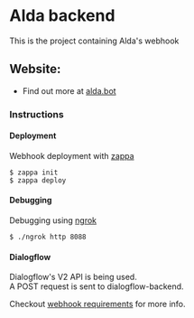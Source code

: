 # Alda backend

This is the project containing Alda's webhook

## Website:
* Find out more at [alda.bot](https://alda.bot) 

### Instructions
#### Deployment
Webhook deployment with [zappa](https://github.com/Miserlou/Zappa)

```shell
$ zappa init
$ zappa deploy
```

#### Debugging
Debugging using [ngrok](https://ngrok.com/)

```shell
$ ./ngrok http 8088
```
#### Dialogflow
Dialogflow's V2 API is being used.  
A POST request is sent to dialogflow-backend.  

Checkout [webhook requirements](https://dialogflow.com/) for more info.  
